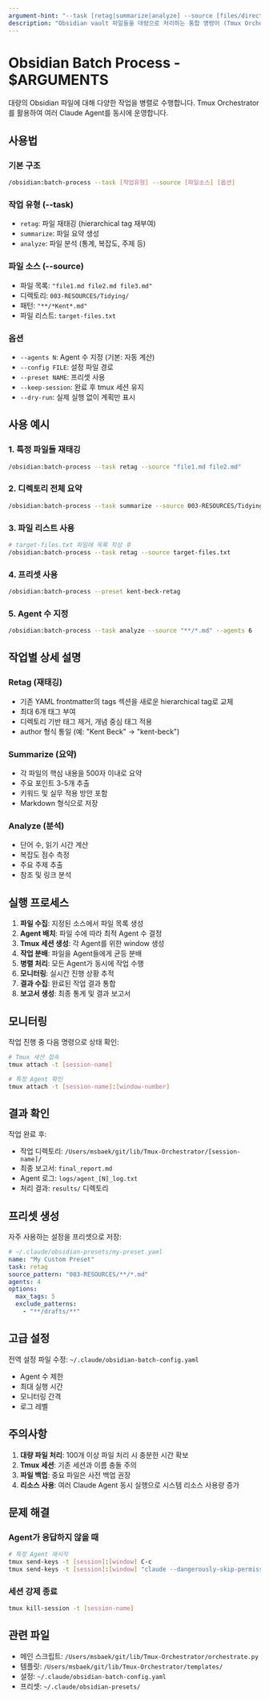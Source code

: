 ```yaml
---
argument-hint: "--task [retag|summarize|analyze] --source [files/directory/pattern] [options]"
description: "Obsidian vault 파일들을 대량으로 처리하는 통합 명령어 (Tmux Orchestrator 활용)"
---
```


# Obsidian Batch Process - $ARGUMENTS

대량의 Obsidian 파일에 대해 다양한 작업을 병렬로 수행합니다.
Tmux Orchestrator를 활용하여 여러 Claude Agent를 동시에 운영합니다.

## 사용법

### 기본 구조
```bash
/obsidian:batch-process --task [작업유형] --source [파일소스] [옵션]
```

### 작업 유형 (--task)
- `retag`: 파일 재태깅 (hierarchical tag 재부여)
- `summarize`: 파일 요약 생성
- `analyze`: 파일 분석 (통계, 복잡도, 주제 등)

### 파일 소스 (--source)
- 파일 목록: `"file1.md file2.md file3.md"`
- 디렉토리: `003-RESOURCES/Tidying/`
- 패턴: `"**/*Kent*.md"`
- 파일 리스트: `target-files.txt`

### 옵션
- `--agents N`: Agent 수 지정 (기본: 자동 계산)
- `--config FILE`: 설정 파일 경로
- `--preset NAME`: 프리셋 사용
- `--keep-session`: 완료 후 tmux 세션 유지
- `--dry-run`: 실제 실행 없이 계획만 표시

## 사용 예시

### 1. 특정 파일들 재태깅
```bash
/obsidian:batch-process --task retag --source "file1.md file2.md"
```

### 2. 디렉토리 전체 요약
```bash
/obsidian:batch-process --task summarize --source 003-RESOURCES/Tidying/
```

### 3. 파일 리스트 사용
```bash
# target-files.txt 파일에 목록 작성 후
/obsidian:batch-process --task retag --source target-files.txt
```

### 4. 프리셋 사용
```bash
/obsidian:batch-process --preset kent-beck-retag
```

### 5. Agent 수 지정
```bash
/obsidian:batch-process --task analyze --source "**/*.md" --agents 6
```

## 작업별 상세 설명

### Retag (재태깅)
- 기존 YAML frontmatter의 tags 섹션을 새로운 hierarchical tag로 교체
- 최대 6개 태그 부여
- 디렉토리 기반 태그 제거, 개념 중심 태그 적용
- author 형식 통일 (예: "Kent Beck" → "kent-beck")

### Summarize (요약)
- 각 파일의 핵심 내용을 500자 이내로 요약
- 주요 포인트 3-5개 추출
- 키워드 및 실무 적용 방안 포함
- Markdown 형식으로 저장

### Analyze (분석)
- 단어 수, 읽기 시간 계산
- 복잡도 점수 측정
- 주요 주제 추출
- 참조 및 링크 분석

## 실행 프로세스

1. **파일 수집**: 지정된 소스에서 파일 목록 생성
2. **Agent 배치**: 파일 수에 따라 최적 Agent 수 결정
3. **Tmux 세션 생성**: 각 Agent를 위한 window 생성
4. **작업 분배**: 파일을 Agent들에게 균등 분배
5. **병렬 처리**: 모든 Agent가 동시에 작업 수행
6. **모니터링**: 실시간 진행 상황 추적
7. **결과 수집**: 완료된 작업 결과 통합
8. **보고서 생성**: 최종 통계 및 결과 보고서

## 모니터링

작업 진행 중 다음 명령으로 상태 확인:
```bash
# Tmux 세션 접속
tmux attach -t [session-name]

# 특정 Agent 확인
tmux attach -t [session-name]:[window-number]
```

## 결과 확인

작업 완료 후:
- 작업 디렉토리: `/Users/msbaek/git/lib/Tmux-Orchestrator/[session-name]/`
- 최종 보고서: `final_report.md`
- Agent 로그: `logs/agent_[N]_log.txt`
- 처리 결과: `results/` 디렉토리

## 프리셋 생성

자주 사용하는 설정을 프리셋으로 저장:

```yaml
# ~/.claude/obsidian-presets/my-preset.yaml
name: "My Custom Preset"
task: retag
source_pattern: "003-RESOURCES/**/*.md"
agents: 4
options:
  max_tags: 5
  exclude_patterns:
    - "**/drafts/**"
```

## 고급 설정

전역 설정 파일 수정:
`~/.claude/obsidian-batch-config.yaml`

- Agent 수 제한
- 최대 실행 시간
- 모니터링 간격
- 로그 레벨

## 주의사항

1. **대량 파일 처리**: 100개 이상 파일 처리 시 충분한 시간 확보
2. **Tmux 세션**: 기존 세션과 이름 충돌 주의
3. **파일 백업**: 중요 파일은 사전 백업 권장
4. **리소스 사용**: 여러 Claude Agent 동시 실행으로 시스템 리소스 사용량 증가

## 문제 해결

### Agent가 응답하지 않을 때
```bash
# 특정 Agent 재시작
tmux send-keys -t [session]:[window] C-c
tmux send-keys -t [session]:[window] "claude --dangerously-skip-permissions" Enter
```

### 세션 강제 종료
```bash
tmux kill-session -t [session-name]
```

## 관련 파일

- 메인 스크립트: `/Users/msbaek/git/lib/Tmux-Orchestrator/orchestrate.py`
- 템플릿: `/Users/msbaek/git/lib/Tmux-Orchestrator/templates/`
- 설정: `~/.claude/obsidian-batch-config.yaml`
- 프리셋: `~/.claude/obsidian-presets/`